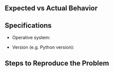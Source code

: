 ## Expected vs Actual Behavior


## Specifications

 - Operative system:

 - Version (e.g. Python version):


## Steps to Reproduce the Problem


